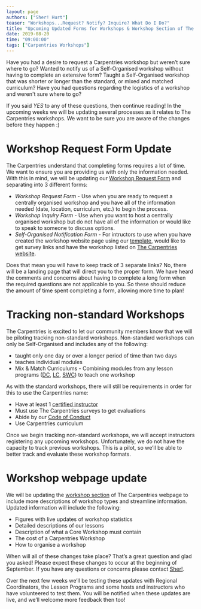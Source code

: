 ```yaml
---
layout: page
authors: ["Sher! Hurt"]
teaser: "Workshops...Request? Notify? Inquire? What Do I Do?"
title: "Upcoming Updated Forms for Workshops & Workshop Section of The Carpentries Website"
date: 2019-08-20
time: "09:00:00"
tags: ["Carpentries Workshops"]
---
```


Have you had a desire to request a Carpentries workshop but weren’t sure where to go? Wanted to notify us of a Self-Organised workshop without having to complete an extensive form? Taught a Self-Organised workshop that was shorter or longer than the standard, or mixed and matched curriculum? Have you had questions regarding the logistics of a workshop and weren't sure where to go? 

If you said *YES* to any of these questions, then continue reading! In the upcoming weeks we will be updating several processes as it relates to The Carpentries workshops. We want to be sure you are aware of the changes before they happen :) 

# Workshop Request Form Update

The Carpentries understand that completing forms requires a lot of time. We want to ensure you are providing us with only the information needed. With this in mind, we will be updating our [Workshop Request Form](https://amy.carpentries.org/forms/workshop/) and separating into 3 different forms: 

*  _Workshop Request Form_ - Use when you are ready to request a centrally organised workshop and you have all of the information needed (date, location, curriculum, etc.) to begin the process.
*  _Workshop Inquiry Form_ - Use when you want to host a centrally organised workshop but do not have all of the information or would like to speak to someone to discuss options.
* _Self-Organised Notification Form_ - For intructors to use when you have created the workshop website page using our [template](https://github.com/carpentries/workshop-template), would like to get survey links and have the workshop listed on [The Carpentries website](https://carpentries.org/).

Does that mean you will have to keep track of 3 separate links? No, there will be a landing page that will direct you to the proper form. We have heard the comments and concerns about having to complete a long form when the required questions are not applicable to you. So these should reduce the amount of time spent completing a form, allowing more time to plan! 

# Tracking non-standard Workshops

The Carpentries is excited to let our community members know that we will be piloting tracking non-standard workshops. Non-standard workshops can only be Self-Organised and includes any of the following:
* taught only one day or over a longer period of time than two days
* teaches individual modules 
* Mix &  Match Curriculums - Combining modules from any lesson programs ([DC](https://datacarpentry.org/lessons/), [LC](https://librarycarpentry.org/lessons/), [SWC](https://software-carpentry.org/lessons/)) to teach one workshop

As with the standard workshops, there will still be requirements in order for this to use the Carpentries name: 
* Have at least 1 [certified instructor](https://carpentries.org/instructors/) 
* Must use The Carpentries surveys to get evaluations
* Abide by our [Code of Conduct](https://docs.carpentries.org/topic_folders/policies/code-of-conduct.html)
* Use Carpentries curriculum

Once we begin tracking non-standard workshops, we will accept instructors registering any upcoming workshops. Unfortunately, we do not have the capacity to track previous workshops. This is a pilot, so we’ll be able to better track and evaluate these workshop formats.  

# Workshop webpage update

We will be updating the [workshop section](https://carpentries.org/workshops/) of The Carpentries webpage to include more descriptions of workshop types and streamline information. Updated information will include the following:

* Figures with live updates of workshop statistics
* Detailed descriptions of our lessons
* Description of what a Core Workshop must contain
* The cost of a Carpentries Workshop
* How to organise a workshop

When will all of these changes take place? That’s a great question and glad you asked! Please expect these changes to occur at the beginning of September. If you have any questions or concerns please contact [Sher!](mailto:sheraaron@carpentries.org). 

Over the next few weeks we’ll be testing these updates with Regional Coordinators, the Lesson Programs and some hosts and instructors who have volunteered to test them. You will be notified when these updates are live, and we’ll welcome more feedback then too!



